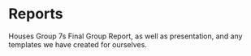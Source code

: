 # Reports 

Houses Group 7s Final Group Report, as well as presentation, and any templates we have created for ourselves.


